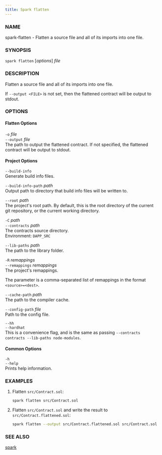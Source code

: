 ```yaml
---
title: Spark flatten
---
```


### NAME

spark-flatten - Flatten a source file and all of its imports into one file.

### SYNOPSIS

`spark flatten` [*options*] _file_

### DESCRIPTION

Flatten a source file and all of its imports into one file.

If `--output <FILE>` is not set, then the flattened contract will be output to stdout.

### OPTIONS

#### Flatten Options

`-o` _file_  
`--output` _file_  
The path to output the flattened contract. If not specified, the flattened contract will be output to stdout.

#### Project Options

`--build-info`  
Generate build info files.

`--build-info-path` _path_  
Output path to directory that build info files will be written to.

`--root` _path_  
The project's root path. By default, this is the root directory of the current git repository, or the current working directory.

`-C` _path_  
`--contracts` _path_  
The contracts source directory.  
Environment: `DAPP_SRC`

`--lib-paths` _path_  
The path to the library folder.

`-R` _remappings_  
`--remappings` _remappings_  
The project's remappings.

The parameter is a comma-separated list of remappings in the format `<source>=<dest>`.

`--cache-path` _path_  
The path to the compiler cache.

`--config-path` _file_  
Path to the config file.

`--hh`  
`--hardhat`  
This is a convenience flag, and is the same as passing `--contracts contracts --lib-paths node-modules`.

#### Common Options

`-h`  
`--help`  
Prints help information.

### EXAMPLES

1. Flatten `src/Contract.sol`:

   ```sh
   spark flatten src/Contract.sol
   ```

2. Flatten `src/Contract.sol` and write the result to `src/Contract.flattened.sol`:
   ```sh
   spark flatten --output src/Contract.flattened.sol src/Contract.sol
   ```

### SEE ALSO

[spark](./spark.md)
